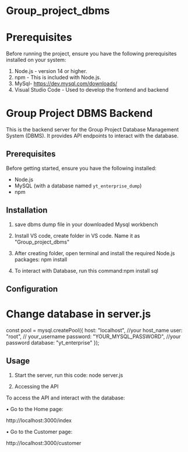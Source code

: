 # Group_project_dbms

# Prerequisites
Before running the project, ensure you have the following prerequisites installed on your system:

1.	Node.js - version 14 or higher.
2.	npm - This is included with Node.js.
3.	MySql- https://dev.mysql.com/downloads/
4.	Visual Studio Code - Used to develop the frontend and backend



# Group Project DBMS Backend

This is the backend server for the Group Project Database Management System (DBMS). It provides API endpoints to interact with the database.

## Prerequisites

Before getting started, ensure you have the following installed:

- Node.js
- MySQL (with a database named `yt_enterprise_dump`)
- npm

## Installation

1. save dbms dump file in your downloaded Mysql workbench

2. Install VS code, create folder in VS code. Name it as "Group_project_dbms"
3. After creating folder, open terminal and install the required Node.js packages: npm install 
4. To interact with Database, run this command:npm install sql



## Configuration



# Change database in server.js

const pool = mysql.createPool({
    host: "localhost", //your host_name
    user: "root", // your_username
    password: "YOUR_MYSQL_PASSWORD", //your password
    database: "yt_enterprise"
});

## Usage


1. Start the server, run this code:
   node server.js

2. Accessing the API

To access the API and interact with the database:

•	Go to the Home page:

http://localhost:3000/index

•	Go to the Customer page:

http://localhost:3000/customer





























